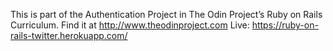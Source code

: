 This is part of the Authentication Project in The Odin Project’s Ruby on Rails Curriculum. Find it at http://www.theodinproject.com
Live: https://ruby-on-rails-twitter.herokuapp.com/
